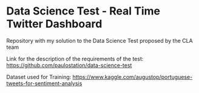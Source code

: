 # Data Science Test - Real Time Twitter Dashboard

Repository with my solution to the Data Science Test proposed by the CLA team

Link for the description of the requirements of the test: https://github.com/paulostation/data-science-test

Dataset used for Training: https://www.kaggle.com/augustop/portuguese-tweets-for-sentiment-analysis
